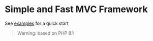 # Simple and Fast MVC Framework
See [examples](https://github.com/stuhi/php-mvc-example) for a quick start

>Warning: based on PHP 8.1

